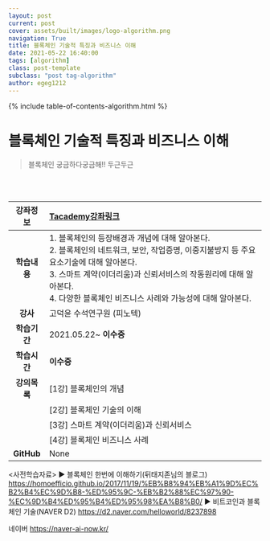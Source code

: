 ```yaml
---
layout: post
current: post
cover: assets/built/images/logo-algorithm.png
navigation: True
title: 블록체인 기술적 특징과 비즈니스 이해
date: 2021-05-22 16:40:00
tags: [algorithm]
class: post-template
subclass: "post tag-algorithm"
author: egeg1212
---
```


{% include table-of-contents-algorithm.html %}

# 블록체인 기술적 특징과 비즈니스 이해

> 블록체인 궁금하다궁금해!! 두근두근

<br><br>

| **강좌정보** | [Tacademy강좌링크](https://tacademy.skplanet.com/live/player/onlineLectureDetail.action?seq=139)                                                                                                                                                                            |
| :----------: | :-------------------------------------------------------------------------------------------------------------------------------------------------------------------------------------------------------------------------------------------------------------------------- |
| **학습내용** | 1. 블록체인의 등장배경과 개념에 대해 알아본다.<br>2. 블록체인의 네트워크, 보안, 작업증명, 이중지불방지 등 주요 요소기술에 대해 알아본다.<br>3. 스마트 계약(이더리움)과 신뢰서비스의 작동원리에 대해 알아본다.<br>4. 다양한 블록체인 비즈니스 사례와 가능성에 대해 알아본다. |
|   **강사**   | 고덕윤 수석연구원 (피노텍)                                                                                                                                                                                                                                                  |
| **학습기간** | 2021.05.22~ **이수중**                                                                                                                                                                                                                                                      |
| **학습시간** | **이수중**                                                                                                                                                                                                                                                                  |
| **강의목록** | [1강] 블록체인의 개념                                                                                                                                                                                                                                                       |
|              | [2강] 블록체인 기술의 이해                                                                                                                                                                                                                                                  |
|              | [3강] 스마트 계약(이더리움)과 신뢰서비스                                                                                                                                                                                                                                    |
|              | [4강] 블록체인 비즈니스 사례                                                                                                                                                                                                                                                |
|  **GitHub**  | None                                                                                                                                                                                                                                                                        |

<사전학습자료>
▶ 블록체인 한번에 이해하기(뒤태지존님의 블로그)
<https://homoefficio.github.io/2017/11/19/%EB%B8%94%EB%A1%9D%EC%B2%B4%EC%9D%B8-%ED%95%9C-%EB%B2%88%EC%97%90-%EC%9D%B4%ED%95%B4%ED%95%98%EA%B8%B0/>
▶ 비트코인과 블록체인 기술(NAVER D2)
<https://d2.naver.com/helloworld/8237898>

네이버
<https://naver-ai-now.kr/>
